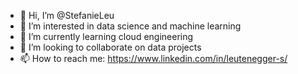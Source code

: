 - 👋 Hi, I’m @StefanieLeu
- 👀 I’m interested in data science and machine learning
- 🌱 I’m currently learning cloud engineering 
- 💞️ I’m looking to collaborate on data projects
- 📫 How to reach me: https://www.linkedin.com/in/leutenegger-s/

<!---
StefanieLeu/StefanieLeu is a ✨ special ✨ repository because its `README.md` (this file) appears on your GitHub profile.
You can click the Preview link to take a look at your changes.
--->
